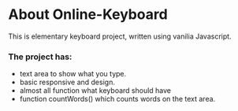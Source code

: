 # About Online-Keyboard

This is elementary keyboard project, written using vanilia Javascript. 
### The project has: 
* text area to show what you type.
* basic responsive and design.
* almost all function what keyboard should have
* function countWords() which counts words on the text area.
